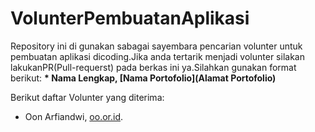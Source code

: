# VolunterPembuatanAplikasi
Repository ini di gunakan sabagai sayembara pencarian volunter untuk pembuatan aplikasi dicoding.Jika anda tertarik menjadi volunter
silakan lakukanPR(Pull-requerst) pada berkas ini ya.Silahkan gunakan format berikut:
**\* Nama Lengkap, [Nama Portofolio](Alamat Portofolio)**

Berikut daftar Volunter yang diterima:

* Oon Arfiandwi, [oo.or.id](https://oo.or.id).
